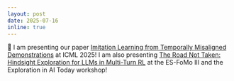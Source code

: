 ```yaml
---
layout: post
date: 2025-07-16
inline: true
---
```


📣 I am presenting our paper [Imitation Learning from Temporally Misaligned Demonstrations](https://arxiv.org/abs/2502.05397) at ICML 2025! I am also presenting [The Road Not Taken: Hindsight Exploration for LLMs in Multi-Turn RL](https://openreview.net/forum?id=1jqYCS1LxR) at the ES-FoMo III and the Exploration in AI Today workshop!